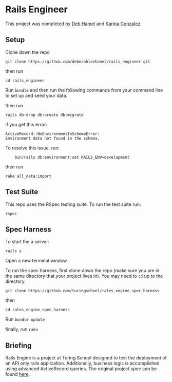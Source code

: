 # Rails Engineer
This project was completed by [Deb Hamel](https://github.com/deborahleehamel) and [Karina Gonzalez](https://github.com/ckaminer).

## Setup
Clone down the repo
```
git clone https://github.com/deborahleehamel/rails_engineer.git
```
then run
```
cd rails_engineer
```
Run `bundle` and then run the following commands from your command line to set up and seed your data.

then run
```
rails db:drop db:create db:migrate
```
if you get this error:
```
ActiveRecord::NoEnvironmentInSchemaError:
Environment data not found in the schema.
```
To resolve this issue, run:
```
    bin/rails db:environment:set RAILS_ENV=development
```
then run
```
rake all_data:import
```

## Test Suite
This repo uses the RSpec testing suite.  To run the test suite run:
```
rspec
```

## Spec Harness
To start the a server:
```
rails s
```
Open a new terminal window.

To run the spec harness, first clone down the repo (make sure you are in the same directory that your project lives in). You may need to  `cd`  up to the directory.

```
git clone https://github.com/turingschool/rales_engine_spec_harness
```
then

```
cd rales_engine_spec_harness
```
Run `bundle update`

finally, run `rake`

## Briefing
Rails Engine is a project at Turing School designed to test the deployment of an API only rails application.  Additionally, business logic is accomplished using advanced ActiveRecord queries. The original project spec can be found [here](https://github.com/turingschool/lesson_plans/blob/master/ruby_03-professional_rails_applications/rails_engine.md#technical-expectations).
